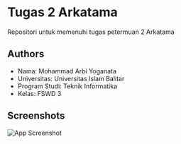 # Tugas 2 Arkatama

Repositori untuk memenuhi tugas petermuan 2 Arkatama

## Authors

- Nama: Mohammad Arbi Yoganata
- Universitas: Universitas Islam Balitar
- Program Studi: Teknik Informatika 
- Kelas: FSWD 3


## Screenshots

![App Screenshot](assets/images/ghpages.jpg)

